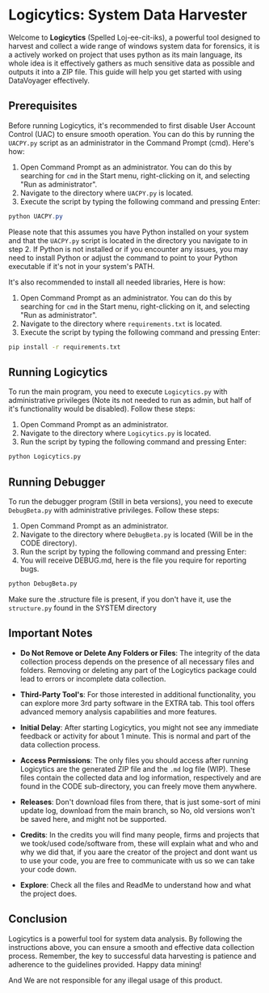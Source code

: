 # Logicytics: System Data Harvester

Welcome to **Logicytics** (Spelled Loj-ee-cit-iks), a powerful tool designed to harvest and collect a wide range of windows system data for forensics, it is a actively worked on project that uses python as its main language, its whole idea is it effectively gathers as much sensitive data as possible and outputs it into a ZIP file. This guide will help you get started with using DataVoyager effectively.

## Prerequisites

Before running Logicytics, it's recommended to first disable User Account Control (UAC) to ensure smooth operation. You can do this by running the `UACPY.py` script as an administrator in the Command Prompt (cmd). Here's how:

1. Open Command Prompt as an administrator. You can do this by searching for `cmd` in the Start menu, right-clicking on it, and selecting "Run as administrator".
2. Navigate to the directory where `UACPY.py` is located.
3. Execute the script by typing the following command and pressing Enter:

```powershell
python UACPY.py
```

Please note that this assumes you have Python installed on your system and that the `UACPY.py` script is located in the directory you navigate to in step 2. If Python is not installed or if you encounter any issues, you may need to install Python or adjust the command to point to your Python executable if it's not in your system's PATH.

It's also recommended to install all needed libraries, Here is how:

1. Open Command Prompt as an administrator. You can do this by searching for `cmd` in the Start menu, right-clicking on it, and selecting "Run as administrator".
2. Navigate to the directory where `requirements.txt` is located.
3. Execute the script by typing the following command and pressing Enter:

```cmd
pip install -r requirements.txt
```

## Running Logicytics

To run the main program, you need to execute `Logicytics.py` with administrative privileges (Note its not needed to run as admin, but half of it's functionality would be disabled). Follow these steps:

1. Open Command Prompt as an administrator.
2. Navigate to the directory where `Logicytics.py` is located.
3. Run the script by typing the following command and pressing Enter:

```cmd
python Logicytics.py
```

## Running Debugger

To run the debugger program (Still in beta versions), you need to execute `DebugBeta.py` with administrative privileges. Follow these steps:

1. Open Command Prompt as an administrator.
2. Navigate to the directory where `DebugBeta.py` is located (Will be in the CODE directory).
3. Run the script by typing the following command and pressing Enter:
4. You will receive DEBUG.md, here is the file you require for reporting bugs.

```cmd
python DebugBeta.py
```

Make sure the .structure file is present, if you don't have it, use the `structure.py` found in the SYSTEM directory

## Important Notes

- **Do Not Remove or Delete Any Folders or Files**: The integrity of the data collection process depends on the presence of all necessary files and folders. Removing or deleting any part of the Logicytics package could lead to errors or incomplete data collection.

- **Third-Party Tool's**: For those interested in additional functionality, you can explore more 3rd party software in the EXTRA tab. This tool offers advanced memory analysis capabilities and more features.

- **Initial Delay**: After starting Logicytics, you might not see any immediate feedback or activity for about 1 minute. This is normal and part of the data collection process.

- **Access Permissions**: The only files you should access after running Logicytics are the generated ZIP file and the `.md` log file (WIP). These files contain the collected data and log information, respectively and are found in the CODE sub-directory, you can freely move them anywhere.

- **Releases**: Don't download files from there, that is just some-sort of mini update log, download from the main branch, so No, old versions won't be saved here, and might not be supported.

- **Credits**: In the credits you will find many people, firms and projects that we took/used code/software from, these will explain what and who and why we did that, if you aare the creator of the project and dont want us to use your code, you are free to communicate with us so we can take your code down.

- **Explore**: Check all the files and ReadMe to understand how and what the project does.


## Conclusion

Logicytics is a powerful tool for system data analysis. By following the instructions above, you can ensure a smooth and effective data collection process. Remember, the key to successful data harvesting is patience and adherence to the guidelines provided. Happy data mining!

And We are not responsible for any illegal usage of this product.
